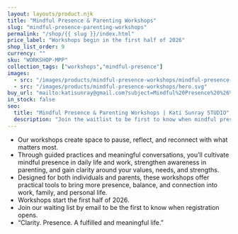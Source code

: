 ```yaml
---
layout: layouts/product.njk
title: "Mindful Presence & Parenting Workshops"
slug: "mindful-presence-parenting-workshops"
permalink: "/shop/{{ slug }}/index.html"
price_label: "Workshops begin in the first half of 2026"
shop_list_order: 9
currency: ""
sku: "WORKSHOP-MPP"
collection_tags: ["workshops","mindful-presence"]
images:
  - src: "/images/products/mindful-presence-workshops/mindful-presence-workshops.jpg"
  - src: "/images/products/mindful-presence-workshops/hero.svg"
buy_url: "mailto:katisunray@gmail.com?subject=Mindful%20Presence%20%26%20Parenting%20Workshops%20Waitlist"
in_stock: false
seo:
  title: "Mindful Presence & Parenting Workshops | Kati Sunray STUDIO"
  description: "Join the waitlist to be first to know when mindful presence and parenting workshops open."
---
```


- Our workshops create space to pause, reflect, and reconnect with what matters most.
- Through guided practices and meaningful conversations, you’ll cultivate mindful presence in daily life and work, strengthen awareness in parenting, and gain clarity around your values, needs, and strengths.
- Designed for both individuals and parents, these workshops offer practical tools to bring more presence, balance, and connection into work, family, and personal life.
- Workshops start the first half of 2026.
- Join our waiting list by email to be the first to know when registration opens.
- “Clarity. Presence. A fulfilled and meaningful life.”
